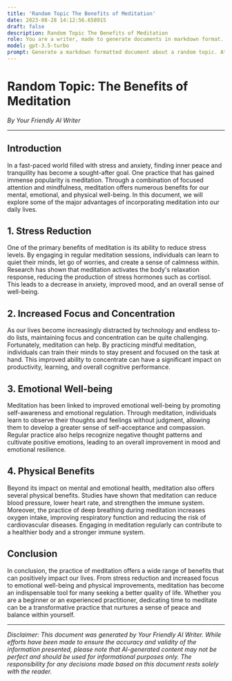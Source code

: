 ```yaml
---
title: 'Random Topic The Benefits of Meditation'
date: 2023-08-28 14:12:56.658915
draft: false
description: Random Topic The Benefits of Meditation
role: You are a writer, made to generate documents in markdown format. It is very important that all of the documents you generate are in valid markdown format.
model: gpt-3.5-turbo
prompt: Generate a markdown formatted document about a random topic. At the bottom, include a disclaimer explaining that the document was generated by you. The first line of the document should be the title. Make sure that the entire document is in proper markdown format, using a mix of various tags to make the document visually appealing.
---
```


# Random Topic: The Benefits of Meditation

*By Your Friendly AI Writer*

---

## Introduction

In a fast-paced world filled with stress and anxiety, finding inner peace and tranquility has become a sought-after goal. One practice that has gained immense popularity is meditation. Through a combination of focused attention and mindfulness, meditation offers numerous benefits for our mental, emotional, and physical well-being. In this document, we will explore some of the major advantages of incorporating meditation into our daily lives.

## 1. Stress Reduction

One of the primary benefits of meditation is its ability to reduce stress levels. By engaging in regular meditation sessions, individuals can learn to quiet their minds, let go of worries, and create a sense of calmness within. Research has shown that meditation activates the body's relaxation response, reducing the production of stress hormones such as cortisol. This leads to a decrease in anxiety, improved mood, and an overall sense of well-being.

## 2. Increased Focus and Concentration

As our lives become increasingly distracted by technology and endless to-do lists, maintaining focus and concentration can be quite challenging. Fortunately, meditation can help. By practicing mindful meditation, individuals can train their minds to stay present and focused on the task at hand. This improved ability to concentrate can have a significant impact on productivity, learning, and overall cognitive performance.

## 3. Emotional Well-being

Meditation has been linked to improved emotional well-being by promoting self-awareness and emotional regulation. Through meditation, individuals learn to observe their thoughts and feelings without judgment, allowing them to develop a greater sense of self-acceptance and compassion. Regular practice also helps recognize negative thought patterns and cultivate positive emotions, leading to an overall improvement in mood and emotional resilience.

## 4. Physical Benefits

Beyond its impact on mental and emotional health, meditation also offers several physical benefits. Studies have shown that meditation can reduce blood pressure, lower heart rate, and strengthen the immune system. Moreover, the practice of deep breathing during meditation increases oxygen intake, improving respiratory function and reducing the risk of cardiovascular diseases. Engaging in meditation regularly can contribute to a healthier body and a stronger immune system.

## Conclusion

In conclusion, the practice of meditation offers a wide range of benefits that can positively impact our lives. From stress reduction and increased focus to emotional well-being and physical improvements, meditation has become an indispensable tool for many seeking a better quality of life. Whether you are a beginner or an experienced practitioner, dedicating time to meditate can be a transformative practice that nurtures a sense of peace and balance within yourself.

---

*Disclaimer: This document was generated by Your Friendly AI Writer. While efforts have been made to ensure the accuracy and validity of the information presented, please note that AI-generated content may not be perfect and should be used for informational purposes only. The responsibility for any decisions made based on this document rests solely with the reader.*